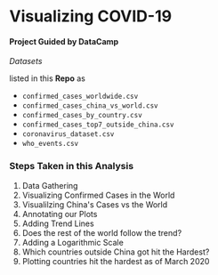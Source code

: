# Visualizing COVID-19

#### Project Guided by DataCamp

*Datasets*

listed in this **Repo** as 
  * `confirmed_cases_worldwide.csv`
  * `confirmed_cases_china_vs_world.csv`
  * `confirmed_cases_by_country.csv`
  * `confirmed_cases_top7_outside_china.csv`
  * `coronavirus_dataset.csv`
  * `who_events.csv`

### Steps Taken in this Analysis

1. Data Gathering
2. Visualizing Confirmed Cases in the World
3. Visualilzing China's Cases vs the World
4. Annotating our Plots
5. Adding Trend Lines
6. Does the rest of the world follow the trend?
7. Adding a Logarithmic Scale
8. Which countries outside China got hit the Hardest?
9. Plotting countries hit the hardest as of March 2020
